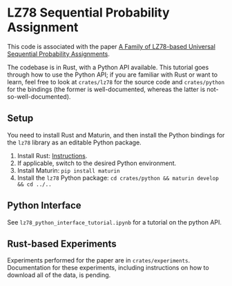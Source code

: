 # LZ78 Sequential Probability Assignment
This code is associated with the paper [A Family of LZ78-based Universal Sequential Probability Assignments](https://arxiv.org/abs/2410.06589).

The codebase is in Rust, with a Python API available. This tutorial goes through how to use the Python API; if you are familiar with Rust or want to learn, feel free to look at `crates/lz78` for the source code and `crates/python` for the bindings (the former is well-documented, whereas the latter is not-so-well-documented).

## Setup
You need to install Rust and Maturin, and then install the Python bindings for the `lz78` library as an editable Python package.
1. Install Rust: [Instructions](https://www.rust-lang.org/tools/install).
2. If applicable, switch to the desired Python environment.
3. Install Maturin: `pip install maturin`
4. Install the `lz78` Python package: `cd crates/python && maturin develop && cd ../..`

## Python Interface
See `lz78_python_interface_tutorial.ipynb` for a tutorial on the python API.

## Rust-based Experiments
Experiments performed for the paper are in `crates/experiments`. Documentation for these experiments, including instructions on how to download all of the data, is pending.